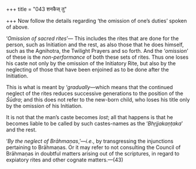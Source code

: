 +++
title = "043 शनकैस् तु"

+++
Now follow the details regarding ‘the omission of one’s duties’ spoken
of above.

‘*Omission of sacred rites*’— This includes the rites that are done for
the person, such as Initiation and the rest, as also those that he does
himself, such as the Agnihotra, the Twilight Prayers and so forth. And
the ‘*omission*’ of these is the *non-performance* of both these sets of
rites. Thus one loses his caste not only by the omission of the
Initiatory Rite, but also by the neglecting of those that have been
enjoined as to be done after the Initiation.

This is what is meant by ‘*gradually*—which means that the continued
neglect of the rites reduces successive generations to the position of
the *Śūdra*; and this does not refer to the new-born child, who loses
his title only by the omission of his Initiation.

It is not that the man’s caste becomes *lost*; all that happens is that
he becomes liable to be called by such castes-names as the
‘*Bhṛjjakaṇṭaka*’ and the rest.

‘*By the neglect of Brāhmaṇas*,’—*i.e*., by transgressing the
injunctions pertaining to Brāhmaṇas. Or it may refer to not consulting
the Council of Brāhmaṇas in doubtful matters arising out of the
scriptures, in regard to expiatory rites and other cognate matters.—(43)


